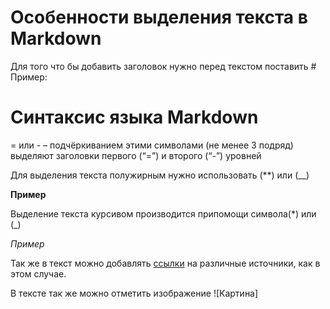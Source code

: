 # Особенности выделения текста в Markdown

Для того что бы добавить заголовок нужно перед текстом поставить # Пример:

# Синтаксис языка Markdown

= или - – подчёркиванием этими символами (не менее 3 подряд) выделяют заголовки  первого (“=”) и второго (“-”) уровней

Для выделения текста полужирным нужно использовать (**) или (__)

__Пример__

Выделение текста курсивом производится припомощи символа(*) или (_)

*Пример*

Так же в текст можно добавлять [ссылки](https://learn.microsoft.com/ru-ru/contribute/how-to-write-links) на различные источники, как в этом случае.

В тексте так же можно отметить изображение ![Картина]